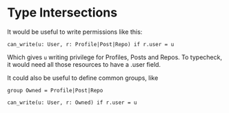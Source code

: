 # Type Intersections

It would be useful to write permissions like this:

```
can_write(u: User, r: Profile|Post|Repo) if r.user = u
```

Which gives `u` writing privilege for Profiles, Posts and Repos. To typecheck, it would need all those resources to have a .user field.

It could also be useful to define common groups, like

```
group Owned = Profile|Post|Repo

can_write(u: User, r: Owned) if r.user = u
```


